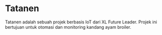 # Tatanen
Tatanen adalah sebuah projek berbasis IoT dari XL Future Leader. Projek ini bertujuan untuk otomasi dan monitoring kandang ayam broiler.

